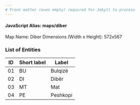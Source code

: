 ```yaml
---
# Front matter (even empty) required for Jekyll to process
---
```


#### JavaScript Alias: maps/diber

Map Name: Diber
Dimensions (Width x Height): 572x567





### List of Entities

ID | Short label | Label
---|---|---|
01|BU|Bulqizë
02|DI|Dibër
03|MT|Mat
04|PE|Peshkopi

